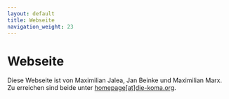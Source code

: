 ```yaml
---
layout: default
title: Webseite
navigation_weight: 23
---
```


# Webseite

Diese Webseite ist von Maximilian Jalea, Jan Beinke und Maximilian Marx. Zu erreichen sind beide unter [homepage[at]die-koma.org](mailto:homepage@die-koma.org).
